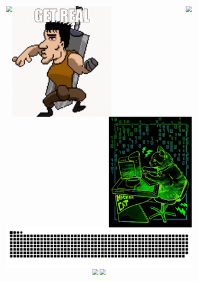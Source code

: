 <div>
  <img align="left" src="https://github-readme-stats.vercel.app/api/top-langs/?username=AlanAcosta460&langs_count=20&theme=aura&hide=papyrus,tex,html,css,Jupyter%20Notebook,kotlin&layout=donut&exclude_repo=POO-Java-Doc" />
  <img align="right" src="https://raw.githubusercontent.com/AlanAcosta460/cf-stats/main/output/light_card.svg#gh-dark-mode-only" />
</div>

<!--
<p align="center"> <img src="https://leetcard.jacoblin.cool/AlanAcosta460" />
-->
  
<div>
  <img align="left" src="get-real.gif" alt= "GIF" height='300'/>
  <img align="right" src="hackerCat.jpg" alt="image" height="300"/>
</div>

<picture>
  <source srcset="https://raw.githubusercontent.com/AlanAcosta460/AlanAcosta460/output/github-contribution-grid-snake-dark.svg">
  <img src="https://raw.githubusercontent.com/AlanAcosta460/AlanAcosta460/output/github-contribution-grid-snake.svg">
</picture>

<div align="center">
  <img src="https://raw.githubusercontent.com/AlanAcosta460/cf-stats/main/output/max_rating.svg" />
  <img src="https://raw.githubusercontent.com/AlanAcosta460/cf-stats/main/output/rating.svg" />
</div>
